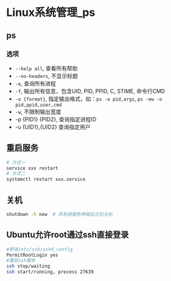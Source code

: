 # Linux系统管理_ps

## ps

### 选项

- `--help all`, 查看所有帮助
- `--no-headers`, 不显示标题
- `-e`, 查询所有进程
- `-f`, 输出所有信息，包含UID, PID, PPID, C, STIME, 命令行CMD
- `-o {format}`, 指定输出格式，如：`ps -o pid,args`, `ps -ew -o pid,ppid,user,cmd`
- `-w`, 不限制输出宽度
- -p {PID1} {PID2}, 查询指定进程ID
- -u {UID1},{UID2} 查询指定用户


## 重启服务

```bash
# 方式一
service xxx restart
# 方式二
systemctl restart xxx.service
```


## 关机

```bash
shutdown -h now  # 将系统服务停掉后立刻关机
```


## Ubuntu允许root通过ssh直接登录

```bash
#修改/etc/ssh/sshd_config
PermitRootLogin yes
#重启ssh服务
ssh stop/waiting
ssh start/running, process 27639
```
